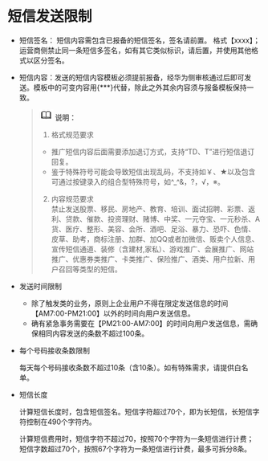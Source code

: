 # 短信发送限制<a name="smn_ug_a8000"></a>

-   短信签名： 短信内容需包含已报备的短信签名，签名请前置。 格式【xxxx】；运营商侧禁止同一条短信多签名，如有其它类似标识，请后置，并使用其他格式以区分签名。
-   短信内容：发送的短信内容模板必须提前报备，经华为侧审核通过后即可发送。模板中的可变内容用\{\*\*\*\}代替，除此之外其余内容须与报备模板保持一致。

    >![](public_sys-resources/icon-note.gif) **说明：**   
    >1.  格式规范要求  
    >    -   推广短信内容后面需要添加退订方式，支持“TD、T”进行短信退订回复。  
    >    -   鉴于特殊符号可能会导致短信出现乱码，不支持如￥、★以及包含可通过按键录入的组合型特殊符号，如^\_^&，?，√，※。  
    >2.  内容规范要求  
    >    禁止发送股票、移民、房地产、教育、培训、面试招聘、彩票、返利、贷款、催款、投资理财、赌博、中奖、一元夺宝、一元秒杀、A货、医疗、整形、美容、会所、酒吧、足浴、暴力、恐吓、色情、皮草、助考，商标注册、加群、加QQ或者加微信、贩卖个人信息、宣传短信通道、装修（含建材,家私）、游戏推广、会展推广、网站推广、优惠券类推广、卡类推广、保险推广、酒类、用户拉新、用户召回等类型的短信。  

-   发送时间限制
    -   除了触发类的业务，原则上企业用户不得在限定发送信息的时间【AM7:00-PM21:00】以外的时间向用户发送信息。
    -   确有紧急事务需要在【PM21:00-AM7:00】的时间向用户发送信息，需确保相同内容发送的条数不超过100条。


-   每个号码接收条数限制

    每天每个号码接收条数不超过10条（含10条）。如有特殊需求，请提供白名单。

-   短信长度

    计算短信长度时，包含短信签名。短信字符超过70个，即为长短信，长短信字符控制在490个字符内。

    计算短信费用时，短信字符不超过70，按照70个字符为一条短信进行计费；短信字数超过70个，按照67个字符为一条短信进行计费，最多可拆分8条。


